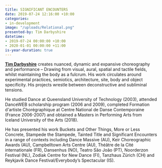 ```yaml
---
title: SIGNIFICANT ENCOUNTERS
date: 2019-07-24 12:16:00 +10:00
categories:
- in-development
image: "/uploads/Relational.png"
presented-by: Tim Darbyshire
datetime:
- 2019-07-24 00:00:00 +10:00
- 2020-01-01 00:00:00 +11:00
is-year-duration: true
---
```


[**Tim Darbyshire**](www.timdarbyshirestudio.com) creates nuanced, dynamic and expansive choreography and performance – 
Drawing from visual, aural, spatial and tactile fields, whilst maintaining the body as a fulcrum. His work circulates around experimental practices, semiotics, architecture, site, body and object specificity. His projects wrestle between deconstructive and subliminal tensions.

He studied Dance at Queensland University of Technology (2003), attended DanceWEB scholarship program (2006 and 2009), completed Formation d'artiste Chorégraphique at Centre National de Danse Contemporaine (France 2006-2007) and obtained a Masters in Performing Arts from Iceland University of the Arts (2018). 

He has presented his work Buckets and Other Things, More or Less Concrete, Stampede the Stampede, Tainted Title and Significant Encounters in a range of contexts including Dance Massive (AU), Keir Choreographic Awards (AU), Campbelltown Arts Centre (AU), Théâtre de la Cité internationale (FR), Dansenhus (NO), Teatro São João (PT), Noorderzon Festival (NL), Zodiak Centre for New Dance (FI), Tanzhaus Zürich (CH) and Reykjavik Dance Festival/Everybody’s Spectacular (IS).
